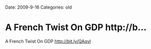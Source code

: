 Date: 2009-9-16
Categories: old

# A French Twist On GDP http://b...

A French Twist On GDP <a href="http://bit.ly/QAqvl" rel="nofollow">http://bit.ly/QAqvl</a>
